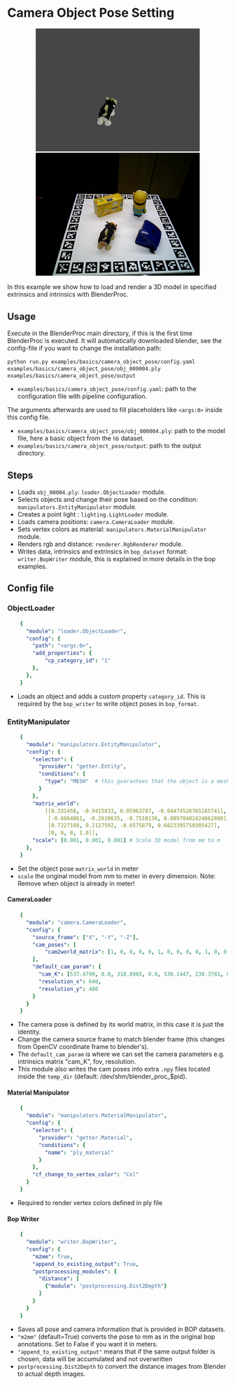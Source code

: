 # Camera Object Pose Setting

<p align="center">
<img src="rendering_0.jpg" alt="Front readme image" width=375>
<img src="hb_val_3_0.png" alt="Front readme image" width=375>
</p>

In this example we show how to load and render a 3D model in specified extrinsics and intrinsics with BlenderProc.

## Usage

Execute in the BlenderProc main directory, if this is the first time BlenderProc is executed. It will automatically
downloaded blender, see the config-file if you want to change the installation path:

```
python run.py examples/basics/camera_object_pose/config.yaml examples/basics/camera_object_pose/obj_000004.ply examples/basics/camera_object_pose/output
```

* `examples/basics/camera_object_pose/config.yaml`: path to the configuration file with pipeline configuration.

The arguments afterwards are used to fill placeholders like `<args:0>` inside this config file.
* `examples/basics/camera_object_pose/obj_000004.ply`: path to the model file, here a basic object from the `hb` dataset.
* `examples/basics/camera_object_pose/output`: path to the output directory.

## Steps

* Loads `obj_00004.ply`: `loader.ObjectLoader` module.
* Selects objects and change their pose based on the condition: `manipulators.EntityManipulator` module.
* Creates a point light : `lighting.LightLoader` module.
* Loads camera positions: `camera.CameraLoader` module.
* Sets vertex colors as material: `manipulators.MaterialManipulator` module.
* Renders rgb and distance: `renderer.RgbRenderer` module.
* Writes data, intrinsics and extrinsics in `bop_dataset` format: `writer.BopWriter` module, this is explained in more details in the bop
  examples.

## Config file


### ObjectLoader

```yaml
    {
      "module": "loader.ObjectLoader",
      "config": {
        "path": "<args:0>", 
        "add_properties": {
            "cp_category_id": "1"
        }, 
      },
    }
```
* Loads an object and adds a custom property `category_id`. This is required by the `bop_writer` to write object poses in `bop_format`.

### EntityManipulator

```yaml
    {
      "module": "manipulators.EntityManipulator",
      "config": {
        "selector": {
          "provider": "getter.Entity",
          "conditions": {
            "type": "MESH"  # this guarantees that the object is a mesh, and not for example a camera
          }
        },  
        "matrix_world":
            [[0.331458, -0.9415833, 0.05963787, -0.04474526765165741],
             [-0.6064861, -0.2610635, -0.7510136, 0.08970402424862098],
             [0.7227108, 0.2127592, -0.6575879, 0.6823395750305427],
             [0, 0, 0, 1.0]],
        "scale": [0.001, 0.001, 0.001] # Scale 3D model from mm to m
      },
    }
```

* Set the object pose `matrix_world` in meter  
* `scale` the original model from mm to meter in every dimension. Note: Remove when object is already in meter! 

#### CameraLoader

```yaml
    {
      "module": "camera.CameraLoader",
      "config": {
        "source_frame": ["X", "-Y", "-Z"],
        "cam_poses": [
            "cam2world_matrix": [1, 0, 0, 0, 0, 1, 0, 0, 0, 0, 1, 0, 0, 0, 0, 1]
        ], 
        "default_cam_param": {
          "cam_K": [537.4799, 0.0, 318.8965, 0.0, 536.1447, 238.3781, 0.0, 0.0, 1.0],
          "resolution_x": 640,
          "resolution_y": 480
        }
      }
    }
```

* The camera pose is defined by its world matrix, in this case it is just the identity.
* Change the camera source frame to match blender frame (this changes from OpenCV coordinate frame to blender's).
* The `default_cam_param` is where we can set the camera parameters e.g. intrinsics matrix "cam_K", fov, resolution.
* This module also writes the cam poses into extra `.npy` files located inside the `temp_dir` (default: /dev/shm/blender_proc_$pid). 

#### Material Manipulator
```yaml
    {
      "module": "manipulators.MaterialManipulator",
      "config": {
        "selector": {
          "provider": "getter.Material",
          "conditions": {
            "name": "ply_material"
          }
        },
        "cf_change_to_vertex_color": "Col"
      }
    }
```
* Required to render vertex colors defined in ply file

#### Bop Writer

```yaml
    {
      "module": "writer.BopWriter",
      "config": {
        "m2mm": True,
        "append_to_existing_output": True,
        "postprocessing_modules": {
          "distance": [
            {"module": "postprocessing.Dist2Depth"}
          ]
        }
      }
    }
```

* Saves all pose and camera information that is provided in BOP datasets.
* `"m2mm"` (default=True) converts the pose to mm as in the original bop annotations. Set to False if you want it in meters.
* `"append_to_existing_output"` means that if the same output folder is chosen, data will be accumulated and not overwritten
* `postprocessing.Dist2Depth` to convert the distance images from Blender to actual depth images.
